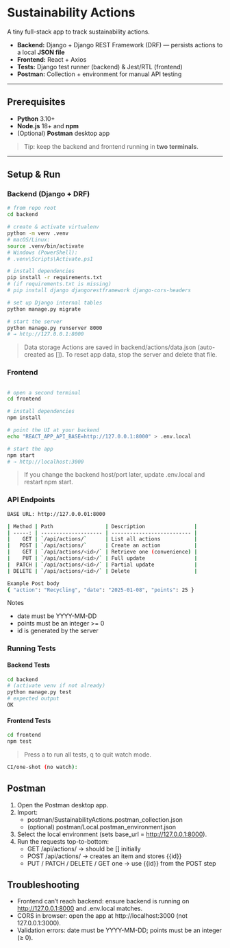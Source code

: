 # Sustainability Actions

A tiny full-stack app to track sustainability actions.

- **Backend:** Django + Django REST Framework (DRF) — persists actions to a local **JSON file**
- **Frontend:** React + Axios
- **Tests:** Django test runner (backend) & Jest/RTL (frontend)
- **Postman:** Collection + environment for manual API testing

---

## Prerequisites

- **Python** 3.10+
- **Node.js** 18+ and **npm**
- (Optional) **Postman** desktop app

> Tip: keep the backend and frontend running in **two terminals**.

---

## Setup & Run

### Backend (Django + DRF)

```bash
# from repo root
cd backend

# create & activate virtualenv
python -m venv .venv
# macOS/Linux:
source .venv/bin/activate
# Windows (PowerShell):
# .venv\Scripts\Activate.ps1

# install dependencies
pip install -r requirements.txt
# (if requirements.txt is missing)
# pip install django djangorestframework django-cors-headers

# set up Django internal tables
python manage.py migrate

# start the server
python manage.py runserver 8000
# → http://127.0.0.1:8000
```
> Data storage
Actions are saved in backend/actions/data.json (auto-created as []).
To reset app data, stop the server and delete that file.


### Frontend
```bash

# open a second terminal
cd frontend

# install dependencies
npm install

# point the UI at your backend
echo "REACT_APP_API_BASE=http://127.0.0.1:8000" > .env.local

# start the app
npm start
# → http://localhost:3000
```
> If you change the backend host/port later, update .env.local and restart npm start.


### API Endpoints
```bash
BASE URL: http://127.0.0.01:8000

| Method | Path                 | Description                |
| -----: | -------------------- | -------------------------- |
|    GET | `/api/actions/`      | List all actions           |
|   POST | `/api/actions/`      | Create an action           |
|    GET | `/api/actions/<id>/` | Retrieve one (convenience) |
|    PUT | `/api/actions/<id>/` | Full update                |
|  PATCH | `/api/actions/<id>/` | Partial update             |
| DELETE | `/api/actions/<id>/` | Delete                     |

Example Post body
{ "action": "Recycling", "date": "2025-01-08", "points": 25 }
```
Notes
- date must be YYYY-MM-DD
- points must be an integer >= 0
- id is generated by the server

### Running Tests
#### Backend Tests
```bash
cd backend
# (activate venv if not already)
python manage.py test
# expected output
OK
```
#### Frontend Tests
```bash
cd frontend
npm test
```
>Press a to run all tests, q to quit watch mode. 
```bash
CI/one-shot (no watch):
```

## Postman
1. Open the Postman desktop app.
2. Import:
    - postman/SustainabilityActions.postman_collection.json
    - (optional) postman/Local.postman_environment.json
3. Select the local environment (sets base_url = http://127.0.0.1:8000).
4. Run the requests top-to-bottom:
    - GET /api/actions/ → should be [] initially
    - POST /api/actions/ → creates an item and stores {{id}}
    - PUT / PATCH / DELETE / GET one → use {{id}} from the POST step

## Troubleshooting
- Frontend can’t reach backend: ensure backend is running on http://127.0.0.1:8000 and .env.local matches.
- CORS in browser: open the app at http://localhost:3000 (not 127.0.0.1:3000).
- Validation errors: date must be YYYY-MM-DD; points must be an integer (≥ 0).

